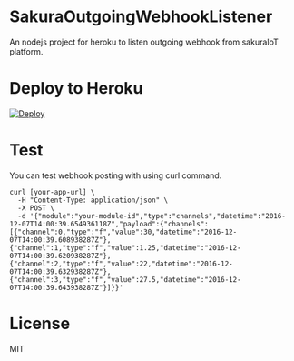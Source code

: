 # SakuraOutgoingWebhookListener
An nodejs project for heroku to listen outgoing webhook from sakuraIoT platform.

# Deploy to Heroku
[![Deploy](https://www.herokucdn.com/deploy/button.svg)](https://heroku.com/deploy)

# Test
You can test webhook posting with using curl command.

```
curl [your-app-url] \
  -H "Content-Type: application/json" \
  -X POST \
  -d '{"module":"your-module-id","type":"channels","datetime":"2016-12-07T14:00:39.654936118Z","payload":{"channels":[{"channel":0,"type":"f","value":30,"datetime":"2016-12-07T14:00:39.608938287Z"},{"channel":1,"type":"f","value":1.25,"datetime":"2016-12-07T14:00:39.620938287Z"},{"channel":2,"type":"f","value":22,"datetime":"2016-12-07T14:00:39.632938287Z"},{"channel":3,"type":"f","value":27.5,"datetime":"2016-12-07T14:00:39.643938287Z"}]}}'
```

# License
MIT